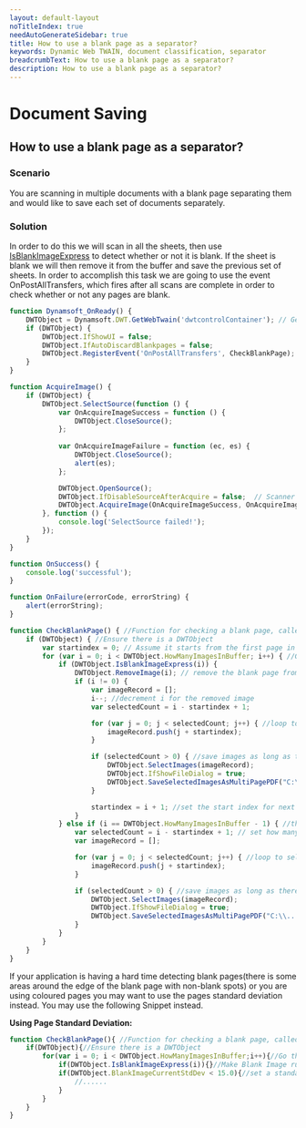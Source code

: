 ```yaml
---
layout: default-layout
noTitleIndex: true
needAutoGenerateSidebar: true
title: How to use a blank page as a separator?
keywords: Dynamic Web TWAIN, document classification, separator
breadcrumbText: How to use a blank page as a separator?
description: How to use a blank page as a separator?
---
```


# Document Saving

## How to use a blank page as a separator?

### Scenario

You are scanning in multiple documents with a blank page separating them and would like to save each set of documents separately.

### Solution

In order to do this we will scan in all the sheets, then use <a href="/web-twain/docs/info/api/WebTwain_Buffer.html#isblankimageexpress" target="_blank">IsBlankImageExpress</a> to detect whether or not it is blank. If the sheet is blank we will then remove it from the buffer and save the previous set of sheets. In order to accomplish this task we are going to use the event OnPostAllTransfers, which fires after all scans are complete in order to check whether or not any pages are blank.

```javascript
function Dynamsoft_OnReady() { 
    DWTObject = Dynamsoft.DWT.GetWebTwain('dwtcontrolContainer'); // Get the Dynamic Web TWAIN object that is embeded in the div with id 'dwtcontrolContainer' 
    if (DWTObject) { 
        DWTObject.IfShowUI = false;
        DWTObject.IfAutoDiscardBlankpages = false;
        DWTObject.RegisterEvent('OnPostAllTransfers', CheckBlankPage); //Register the OnPostAllTransfers event that will be called after all scanning is complete 
    } 
}

function AcquireImage() {
    if (DWTObject) {
        DWTObject.SelectSource(function () {					
            var OnAcquireImageSuccess = function () {
                DWTObject.CloseSource();
            };
            
            var OnAcquireImageFailure = function (ec, es) {
                DWTObject.CloseSource();
                alert(es);
            };

            DWTObject.OpenSource();
            DWTObject.IfDisableSourceAfterAcquire = false;	// Scanner source will be disabled/closed automatically after the scan. 
            DWTObject.AcquireImage(OnAcquireImageSuccess, OnAcquireImageFailure);
        }, function () {
            console.log('SelectSource failed!');
        });
    }
}

function OnSuccess() {
    console.log('successful');
}

function OnFailure(errorCode, errorString) {
    alert(errorString);
}

function CheckBlankPage() { //Function for checking a blank page, called when OnPostAllTransfers is triggered
    if (DWTObject) { //Ensure there is a DWTObject
        var startindex = 0; // Assume it starts from the first page in the buffer.
        for (var i = 0; i < DWTObject.HowManyImagesInBuffer; i++) { //Go through each image in the buffer.
            if (DWTObject.IsBlankImageExpress(i)) {
                DWTObject.RemoveImage(i); // remove the blank page from the buffer.
                if (i != 0) {
                    var imageRecord = [];
                    i--; //decrement i for the removed image
                    var selectedCount = i - startindex + 1;

                    for (var j = 0; j < selectedCount; j++) { //loop to select all images from previous blank to current
                        imageRecord.push(j + startindex);
                    }

                    if (selectedCount > 0) { //save images as long as there are some in the selection
                        DWTObject.SelectImages(imageRecord);
                        DWTObject.IfShowFileDialog = true;
                        DWTObject.SaveSelectedImagesAsMultiPagePDF("C:\\....", OnSuccess, OnFailure); //PLEASE CHANGE THIS FILE PATH (The first parameter)
                    }

                    startindex = i + 1; //set the start index for next search 1 higher than current page
                }
            } else if (i == DWTObject.HowManyImagesInBuffer - 1) { //the last few images are not blank
                var selectedCount = i - startindex + 1; // set how many images are selected
                var imageRecord = [];

                for (var j = 0; j < selectedCount; j++) { //loop to select all images from previous blank to current
                    imageRecord.push(j + startindex);
                }

                if (selectedCount > 0) { //save images as long as there are some in the selection
                    DWTObject.SelectImages(imageRecord);
                    DWTObject.IfShowFileDialog = true;
                    DWTObject.SaveSelectedImagesAsMultiPagePDF("C:\\...", OnSuccess, OnFailure); //PLEASE CHANGE THIS FILE PATH (The first parameter)
                }
            }
        }
    }
}
```

If your application is having a hard time detecting blank pages(there is some areas around the edge of the blank page with non-blank spots) or you are using coloured pages you may want to use the pages standard deviation instead. You may use the following Snippet instead. 

**Using Page Standard Deviation:**

```javascript
function CheckBlankPage(){ //Function for checking a blank page, called when OnPostAllTransfers is triggered 
    if(DWTObject){//Ensure there is a DWTObject 
        for(var i = 0; i < DWTObject.HowManyImagesInBuffer;i++){//Go through each image in the buffer. 
            if(DWTObject.IsBlankImageExpress(i)){}//Make Blank Image run, but do not use the result 
            if(DWTObject.BlankImageCurrentStdDev < 15.0){//set a standard deviation for the program to use
                //......
            } 
        } 
    } 
}
```
